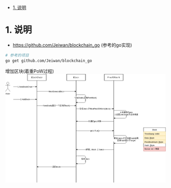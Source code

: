 <!-- TOC -->

- [1. 说明](#1-说明)

<!-- /TOC -->


<a id="markdown-1-说明" name="1-说明"></a>
# 1. 说明

* https://github.com/Jeiwan/blockchain_go (参考的go实现)

```bash
# 参考的项目
go get github.com/Jeiwan/blockchain_go
```

增加区块(着重PoW过程)  
![](./pic/blockchain_sequnce.png)
